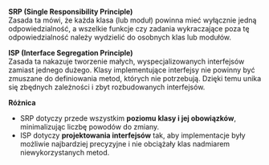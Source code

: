 **SRP (Single Responsibility Principle)**  
Zasada ta mówi, że każda klasa (lub moduł) powinna mieć wyłącznie jedną odpowiedzialność, a wszelkie funkcje czy zadania wykraczające poza tę odpowiedzialność należy wydzielić do osobnych klas lub modułów.

**ISP (Interface Segregation Principle)**  
Zasada ta nakazuje tworzenie małych, wyspecjalizowanych interfejsów zamiast jednego dużego. Klasy implementujące interfejsy nie powinny być zmuszane do definiowania metod, których nie potrzebują. Dzięki temu unika się zbędnych zależności i zbyt rozbudowanych interfejsów.

**Różnica**  
- SRP dotyczy przede wszystkim **poziomu klasy i jej obowiązków**, minimalizując liczbę powodów do zmiany.
- ISP dotyczy **projektowania interfejsów** tak, aby implementacje były możliwie najbardziej precyzyjne i nie obciążały klas nadmiarem niewykorzystanych metod.